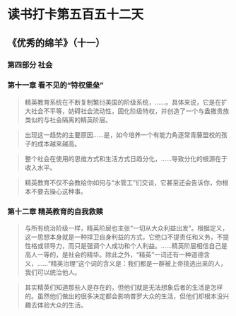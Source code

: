 # 读书打卡第五百五十二天
## 《优秀的绵羊》（十一）
### 第四部分 社会
### 第十一章 看不见的“特权堡垒”
> 精英教育系统在不断复制繁衍美国的阶级系统，……。具体来说，它是在扩大社会不平等，妨碍社会流动性，固化阶级特权，并创造了一个与盎撒贵族类似的与社会隔离的精英阶层。

> 出现这一趋势的主要原因……是，如今培养一个有能力角逐常青藤盟校的孩子的成本越来越高。

> 整个社会在使用的思维方式和生活方式日趋分化，……导致分化的根源在于收入水平。

> 精英教育不仅不会教给你如何与“水管工”们交谈，它甚至还会告诉你，你根本不要去操心这种事。

### 第十二章 精英教育的自我救赎

> 与所有统治阶级一样，精英阶层也主张“一切从大众利益出发”。根据定义，这一思想本身就是一种捍卫自身利益的方式，它绝口不提责任和义务，不提性格或领导力，而只是强调个人成功和个人利益。……精英阶层相信自己是高人一等的，是社会的精华。除此之外，“精英”一词还有一种道德含义，……“精英治理”这个词的含义是：我们都是一群被上帝挑选出来的人，我们可以统治他人。

> 其实精英们知道那些人是存在的，但他们就是无法想象后者的生活是怎样的。虽然他们做出的很多决定都会影响普罗大众的生活，但他们却根本没兴趣去体验大众的生活。